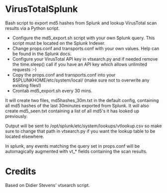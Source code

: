# VirusTotalSplunk
Bash script to export md5 hashes from Splunk and lookup VirusTotal scan results via a Python script.

- Configure the md5_export.sh script with your own Splunk query. This script must be located on the Splunk Indexer.
- Change props.conf and transports.conf with your own values. Help can be found in the Splunk docs.
- Configure your VirusTotal API key in vtsearch.py and if needed remove the time.sleep() call if you have an API key which allows unlimited requests :-)
- Copy the props.conf and transports.conf into your $SPLUNKHOME/etc/system/local/ (make sure not to overwrite any existing files!)
- Crontab md5_export.sh every 30 mins.

It will create two files, md5hashes_30m.txt in the default config, containing all md5 hashes of the last 30minutes
exported from Splunk. It will also create md5_seen.txt containing a list of all md5's it has looked up previously.

Output will be sent to /opt/splunk/etc/system/lookups/vtlookup.csv so make sure to change that path in vtsearch.py if you want the lookup table
to be located elsewhere.

In splunk, any events matching the query set in props.conf will be automagically augmented with vt_* fields containing the
scan results.

# Credits
Based on Didier Stevens' vtsearch script.
